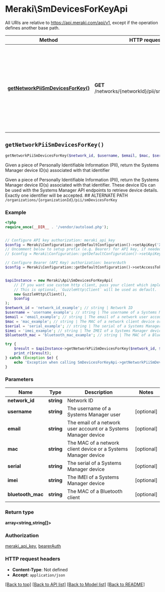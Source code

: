# Meraki\SmDevicesForKeyApi

All URIs are relative to https://api.meraki.com/api/v1, except if the operation defines another base path.

| Method | HTTP request | Description |
| ------------- | ------------- | ------------- |
| [**getNetworkPiiSmDevicesForKey()**](SmDevicesForKeyApi.md#getNetworkPiiSmDevicesForKey) | **GET** /networks/{networkId}/pii/smDevicesForKey | Given a piece of Personally Identifiable Information (PII), return the Systems Manager device ID(s) associated with that identifier |


## `getNetworkPiiSmDevicesForKey()`

```php
getNetworkPiiSmDevicesForKey($network_id, $username, $email, $mac, $serial, $imei, $bluetooth_mac): array<string,string[]>
```

Given a piece of Personally Identifiable Information (PII), return the Systems Manager device ID(s) associated with that identifier

Given a piece of Personally Identifiable Information (PII), return the Systems Manager device ID(s) associated with that identifier. These device IDs can be used with the Systems Manager API endpoints to retrieve device details. Exactly one identifier will be accepted.  ## ALTERNATE PATH  ``` /organizations/{organizationId}/pii/smDevicesForKey ```

### Example

```php
<?php
require_once(__DIR__ . '/vendor/autoload.php');


// Configure API key authorization: meraki_api_key
$config = Meraki\Configuration::getDefaultConfiguration()->setApiKey('X-Cisco-Meraki-API-Key', 'YOUR_API_KEY');
// Uncomment below to setup prefix (e.g. Bearer) for API key, if needed
// $config = Meraki\Configuration::getDefaultConfiguration()->setApiKeyPrefix('X-Cisco-Meraki-API-Key', 'Bearer');

// Configure Bearer (API Key) authorization: bearerAuth
$config = Meraki\Configuration::getDefaultConfiguration()->setAccessToken('YOUR_ACCESS_TOKEN');


$apiInstance = new Meraki\Api\SmDevicesForKeyApi(
    // If you want use custom http client, pass your client which implements `GuzzleHttp\ClientInterface`.
    // This is optional, `GuzzleHttp\Client` will be used as default.
    new GuzzleHttp\Client(),
    $config
);
$network_id = 'network_id_example'; // string | Network ID
$username = 'username_example'; // string | The username of a Systems Manager user
$email = 'email_example'; // string | The email of a network user account or a Systems Manager device
$mac = 'mac_example'; // string | The MAC of a network client device or a Systems Manager device
$serial = 'serial_example'; // string | The serial of a Systems Manager device
$imei = 'imei_example'; // string | The IMEI of a Systems Manager device
$bluetooth_mac = 'bluetooth_mac_example'; // string | The MAC of a Bluetooth client

try {
    $result = $apiInstance->getNetworkPiiSmDevicesForKey($network_id, $username, $email, $mac, $serial, $imei, $bluetooth_mac);
    print_r($result);
} catch (Exception $e) {
    echo 'Exception when calling SmDevicesForKeyApi->getNetworkPiiSmDevicesForKey: ', $e->getMessage(), PHP_EOL;
}
```

### Parameters

| Name | Type | Description  | Notes |
| ------------- | ------------- | ------------- | ------------- |
| **network_id** | **string**| Network ID | |
| **username** | **string**| The username of a Systems Manager user | [optional] |
| **email** | **string**| The email of a network user account or a Systems Manager device | [optional] |
| **mac** | **string**| The MAC of a network client device or a Systems Manager device | [optional] |
| **serial** | **string**| The serial of a Systems Manager device | [optional] |
| **imei** | **string**| The IMEI of a Systems Manager device | [optional] |
| **bluetooth_mac** | **string**| The MAC of a Bluetooth client | [optional] |

### Return type

**array<string,string[]>**

### Authorization

[meraki_api_key](../../README.md#meraki_api_key), [bearerAuth](../../README.md#bearerAuth)

### HTTP request headers

- **Content-Type**: Not defined
- **Accept**: `application/json`

[[Back to top]](#) [[Back to API list]](../../README.md#endpoints)
[[Back to Model list]](../../README.md#models)
[[Back to README]](../../README.md)
